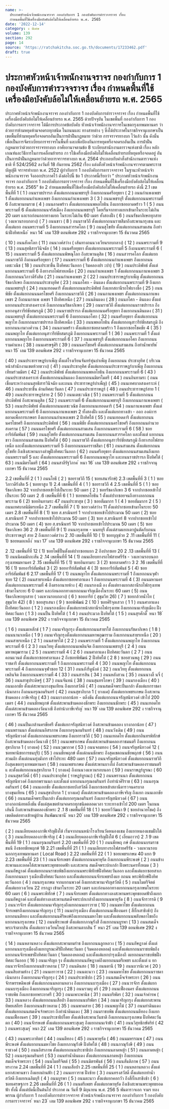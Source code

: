 ```yaml
---
name: >-
  ประกาศหัวหน้าเจ้าพนักงานจราจร กองกำกับการ 1 กองบังคับการตำรวจจราจร เรื่อง
  กำหนดพื้นที่ใช้เครื่องมือบังคับล้อไม่ให้เคลื่อนย้ายรถ พ.ศ. 2565
date: '2022-12-14'
category: ง พิเศษ
volume: 139
section: 292
page: 14
source: 'https://ratchakitcha.soc.go.th/documents/17233462.pdf'
draft: true
---
```


# ประกาศหัวหน้าเจ้าพนักงานจราจร กองกำกับการ 1 กองบังคับการตำรวจจราจร เรื่อง กำหนดพื้นที่ใช้เครื่องมือบังคับล้อไม่ให้เคลื่อนย้ายรถ พ.ศ. 2565

ประกาศหัวหน้าเจ้าพนักงานจราจร กองกำกับการ 1 กองบังคับการตำรวจจราจร เรื่อง กำหนดพื้นที่ใช้เครื่องมือบังคับล้อไม่ให้เคลื่อนย้ายรถ พ.ศ. 2565 ด้วยปัจจุบัน ในเขตพื้นที่ กองกำกับการ 1 กองบังคับการตารวจจราจร ได้มีการประกาศข้อบังคับ หัวหน้าเจ้าพนักงานจราจรในเขตกรุงเทพมหานคร ว่าด้วยการห้ามหยุดห้ามจอดรถทุกชนิด ในถนนและ ทางสายต่าง ๆ ซึ่งได้ประกาศในราชกิจจานุเบกษาเป็นเขตพื้นที่ห้ามหยุดหรือจอดรถอันเป็นการฝ่าฝืนกฎหมาย ว่าด้วย การจราจรทางบก ไว้แล้ว นั้น ดังนั้น เพื่อเป็นการจัดระเบียบการจราจรในพื้นที่ และเพื่อป้องกันการหยุดหรือจอดรถอันเป็น การฝ่าฝืนกฎหมายว่าด้วยการจราจรทางบก อาศัยอานาจตามข้อ 8 ระเบียบสานักงานตารวจแห่งชาติ เรื่อง หลักเกณฑ์และวิธีการในการเคลื่อนย้ายรถ กา รใช้เครื่องมือบังคับไม่ให้เคลื่อนย้ายรถที่หยุดหรือจอดอยู่ อันเป็นการฝ่าฝืนกฎหมายว่าด้วยการจราจรทางบก พ.ศ. 2564 ประกอบกับคำสั่งสำนักงานตารวจแห่งชาติ ที่ 524/2562 ลงวันที่ 18 กันยายน 2562 เรื่อง แต่งตั้งหัวหน้าเจ้าพนักงานจราจรตามพระราชบัญญัติ จราจรทำงบก พ.ศ. 2522 ผู้กำกับการ 1 กองบังคับการตารวจจราจร ในฐานะหัวหน้าเจ้าพนักงานจราจร จึงออกประกาศไว้ ดังต่อไปนี้ ข้อ 1 ประกาศนี้เรียกว่า “ ประกาศหัวหน้าเจ้าพนักงานจราจร กองกำกับการ 1 กองบังคับการตารวจจราจร เรื่อง กำหนดพื้นที่ใช้เครื่องมือบังคับล้อไม่ให้เคลื่อนย้ายรถ พ.ศ. 2565” ข้อ 2 กำหนดเขตพื้นที่ใช้เครื่องมือบังคับล้อไม่ให้เคลื่อนย้ายรถ ดังนี้ 2.1 เขตพื้นที่ที่ 1 ( 1 ) ถนนราชปรารภ ตั้งแต่แยกถนนเพชรบุรี ถึงแยกถนนศรีอยุธยา ( 2 ) ถนนกำแพงเพชร 1 ตั้งแต่แยกถนนกำแพงเพชร ถึงแยกถนนกำแพงเพชร 3 ( 3 ) ถนนเพชรบุรี ตั้งแต่แยกถนนพระรามที่ 6 ถึงสะพานยมราช ( 4 ) ถนนลาดพร้าว ตั้งแต่แยกถนนพหลโยธิน ถึงแยกซอยลาดพร้าว 1 ( 5 ) ถนนพระรามที่ 6 ตั้งแต่แยกถนนจรัสเมือง ถึงแยกถนนเพชรบุรี โดยเริ่มจากทางแยกเข้ามาในระยะไม่เกิน 20 เมตร และรถก่อนออกทางแยก ในระยะไม่เกิน 60 เมตร ทั้งสองฝั่ง ( 6 ) ถนนรัชดาภิเษกทุกสาย ( วงแหวนรอบกลาง) ( 7 ) ถนนขาว ( 8 ) ถนนราชวิถี ตั้งแต่แยกถนนราชสีมาถึงสะพานกรุงธน และตั้งแต่แยก ถนนพระรามที่ 5 ถึงแยกถนนสวรรคโลก ( 9 ) ถนนสุโขทัย ตั้งแต่แยกถนนสามเสน ถึงท่าน้าฝั่งทิศเหนือ ้ หนา 14 ่ เลม 139 ตอนพิเศษ 292 ง ราชกิจจานุเบกษา 15 ธันวาคม 2565

( 10 ) ถนนสังคโลก ( 11 ) ถนนวงศ์สว่าง ( เส้นทางถนนวงเวียนรอบกลาง) ( 12 ) ถนนพระรามที่ 9 ( 13 ) ถนนสุทธิสารวินิจฉัย ( 14 ) ถนนศรีอยุธยา ตั้งแต่แยกถนนพระรามที่ 5 ถึงถนนพระรามที่ 6 ( 15 ) ถนนพระรามที่ 5 ตั้งแต่แยกถนนพิษณุโลก ถึงสะพานดุสิต ( 16 ) ถนนสวรรคโลก ตั้งแต่แยกถนนราชวิถี ถึงถนนศรีอยุธยา ( 17 ) ถนนพระรามที่ 6 ตั้งแต่แยกถนนกำแพงเพชร ถึงแยกถนนเตชะวณิช ( 18 ) ถนนประชาชื่น ฝั่งทิศตะวันออก ( ริมคลองปร ะปา) ( 19 ) ถนนประดิพัทธ์ ตั้งแต่แยกถนนพระรามที่ 6 ถึงทางรถไฟสายเหนือ ( 20 ) ถนนกำแพงเพชร 1 ตั้งแต่แยกถนนกาแพงเพชร 3 ถึงแยกถนนวิภาวดีรังสิต ( 21 ) ถนนกำแพงเพชร 2 ( 22 ) ถนนประชาราษฎร์บาเพ็ญ ตั้งแต่แยกถนนรัชดาภิเษก ถึงแยกถนนประชาอุทิศ ( 23 ) ถนนอโศก - ดินแดง ตั้งแต่แยกถนนพระรามที่ 9 ถึงแยกถนนเพชรบุรี ( 24 ) ถนนเทอดดาริ ตั้งแต่แยกถนนประดิพัทธ์ ถึงแยกสถานีรถไฟบางซื่อ ( 25 ) ถนนพิชัย ตั้งแต่แยกถนนนครไชยศรี ถึงแยกถนนราชวิถี ( 26 ) ถนนกาแพงเพชร ตั้งแต่แยกถนนกาแพงเพชร 2 ถึงถนนกาแพ งเพชร 1 ฝั่งทิศเหนือ ( 27 ) ถนนดินแดง ( 28 ) ถนนอโศก - ดินแดง ตั้งแต่แยกถนนประชาสงเคราะห์ ถึงแยกถนนรัชดาภิเษก ( 29 ) ถนนราชวิถี ตั้งแต่แยกถนนราชปรารภ ถึงแยกอนุสาวรีย์ชัยสมรภูมิ ( 30 ) ถนนราชปรารภ ตั้งแต่แยกถนนศรีอยุธยา ถึงแยกถนนดินแดง ( 31 ) ถนนเพชรบุรี ตั้งแต่แยกถนนพระรามที่ 6 ถึงแยกถนนอโศก ( 32 ) ถนนศรีอยุธยา ตั้งแต่แยกถนนพญาไท ถึงแยกถนนราชปรารภ ฝั่งทิศเหนือ ( 33 ) ถนนพหลโยธิน ตั้งแต่แยกอนุสาวรีย์ชัยสมรภูมิ ถึงแยกถนนงามวงศ์วาน ( 34 ) ถนนลาดพร้าว ตั้งแต่แยกซอยลาดพร้าว 1 ถึงแยกซอยโชคชัย 4 ( 35 ) ถนนพญาไท ตั้งแต่แยกอนุสาวรีย์ชัยสมรภูมิ ถึงแยกถนนพระรามที่ 1 ( 36 ) ถนนพระรามที่ 1 ตั้งแต่แยกถนนพญาไท ถึงแยกถนนพระรามที่ 6 ( 37 ) ถนนเพชรบุรี ตั้งแต่แยกถนนอโศก ถึงแยกถนนรามคำแหง ( 38 ) ถนนเศรษฐศิริ ( 39 ) ถนนนครไชยศรี ตั้งแต่แยกถนนสามเสน ถึงท่าน้ำพายัพ ้ หนา 15 ่ เลม 139 ตอนพิเศษ 292 ง ราชกิจจานุเบกษา 15 ธันวาคม 2565

( 40 ) ถนนประชาราษฎร์บาเพ็ญ ตั้งแต่โรงเรียนจันทร์หุ่นบำเพ็ญ ถึงแยกถนน ประชาอุทิศ ( บริเวณหน้าสำนักงานเขตห้วยขวาง) ( 41 ) ถนนประชาอุทิศ ตั้งแต่แยกถนนประชาราษฎร์บาเพ็ญ ถึงแยกถนน เทียมร่วมมิตร ( 42 ) ถนนประดิพัทธ์ ตั้งแต่แยกถนนพหลโยธิน ถึงแยกถนนพระรามที่ 6 ( 43 ) ถนนประชาสงเคราะห์ ตั้งแต่แยกถนนดินแดง ถึงแยกถนนมิตรไมตรี ( 44 ) ถนนอินทามระ ( ถนนเชื่อมระหว่างถนนสุทธิสารวินิจฉัย และถนน ประชาราษฎร์บำเพ็ญ) ( 45 ) ถนนเทศบาลสงเคราะห์ ( 46 ) ถนนประชาชื่น ด้านทิศตะวันตก ( 47 ) ถนนประชาราษฎร์ ( 48 ) ถนนประชาราษฎร์สาย 1 ( 49 ) ถนนประชาราษฎร์สาย 2 ( 50 ) ถนนเตชะวณิช ( 51 ) ถนนพระรามที่ 5 ตั้งแต่แยกถนนประดิพัทธ์ ถึงสะพานดุสิต ( 52 ) ถนนพระรามที่ 6 ตั้งแต่แยกถนนเพชรบุรี ถึงแยกถนนกาแพงเพชร ( 53 ) ถนนประดิพัทธ์ ตั้งแต่แยกถนนเตชะวณิช ถึงแยกถนนเทอดดาริ ( 54 ) ถนนกาแพงเพชร ตั้งแต่แยกถนนพระรามที่ 6 ถึงแยกถนนกาแพงเพชร 2 ทั้งสองฝั่ง และตั้งแต่แยกทางเข้า - ออก องค์การตลาดเพื่อการเกษตร ถึงแยกถนนกำแพงเพชร 2 ฝั่งทิศใต้ ( 55 ) ถนนเทอดดาริ ตั้งแต่แยกถนนนครไชยศรี ถึงแยกถนนประดิพัทธ์ ( 56 ) ถนนพิชัย ตั้งแต่แยกถนนนครไชยศรี ถึงแยกถนนอำนวยสงคราม ( 57 ) ถนนนครไชยศรี ตั้งแต่แยกถนนสามเสน ถึงแยกถนนพระรามที่ 6 ( 58 ) ซอยอารีย์สัมพันธ์ ( 59 ) ถนนสุโขทัย ตั้งแต่แยกถนนสามเสน ถึงแยกถนนสวรรคโลก และตั้งแต่ แยกถนนขาว ถึงแยกถนนสามเสน ฝั่งทิศใต้ ( 60 ) ถนนราชวิถี ตั้งแต่แยกอนุสาวรีย์ชัยสมรภูมิ ถึงทางรถไฟสายเหนือ และตั้งแต่แยกถนนพระรามที่ 5 ถึงแยกถนนนครราชสีมา ( 61 ) ถนนสามเสน ตั้งแต่แยกถนนสุโขทัย ถึงเชิงสะพานบางลำพูฝั่งทิศตะวันออก ( 62 ) ถนนศรีอยุธยา ตั้งแต่แยกถนนสามเสนถึงแยกถนนพระรามที่ 5 และ ตั้งแต่แยกถนนพระรามที่ 6 ถึงแยกถนนพญาไท และถนนราชปรารภ ฝั่งทิศใต้ ( 63 ) ถนนมิตรไมตรี ( 64 ) ถนนสาลีรัฐวิภาค ้ หนา 16 ่ เลม 139 ตอนพิเศษ 292 ง ราชกิจจานุเบกษา 15 ธันวาคม 2565

2.2 เขตพื้นที่ที่ 2 ( 1 ) ถนนโยธี ( 2 ) ซอยราชวิถี 15 ( ซอยเสนารักษ์) 2.3 เขตพื้นที่ที่ 3 ( 1 ) ซอยวิภาวดีรังสิต 5 ( ซอยยาสูบ 1) 2.4 เขตพื้นที่ที่ 4 ( 1 ) ซอยราชวิถี 4 2.5 เขตพื้นที่ที่ 5 ( 1 ) ซอยรัชดาภิเษก 32 จากปากซอยเข้าไปเป็นระยะ 50 เมตร ( 2 ) ซอยรัชดาภิเษก 3 6 จากปากซอยเข้าไปเป็นระยะ 50 เมตร 2 .6 เขตพื้นที่ที่ 6 ( 1 ) ซอยพหลโยธิน 1 ตั้งแต่ปากซอยจนถึงทางออกถนนพระราม 6 ( 2) ซอยอินทามระ 47 ถนนประชาสุข ( 3 ) ซอยสัมมากร 1 ( 4 ) ซอยสัมมากร 2 ( 5 ) ถนนเทศบาลนิมิตรเหนือ 2.7 เขตพื้นที่ที่ 7 ( 1) ซอยวงศ์สว่าง 11 ตั้งแต่ปากซอยเข้ามาในระยะ 50 เมตร 2.8 เขตพื้นที่ที่ 8 ( 1) ซอย ส.ธรณินทร์ 1 จากปากซอยเข้าไปประมาณ 50 เมตร ( 2) ซอย ส.ธรณินทร์ 7 จากปากซอยเข้าไปประมาณ 50 เมตร ( 3) ซอย ส.ธรณินทร์ 8 จากปากซอยเข้าไปประมาณ 50 เมตร ( 4) ซอย ส.ธรณินทร์ 10 จากปากซอยเข้าไปประมาณ 50 เมตร ( 5) ซอยรัชดาภิเษก 36 2 .9 เขตพื้นที่ที่ 9 ( 1) ถนนกรุงเทพ - นนทบุรี ตั้งแต่สามแยกเตาปูนตัดกับถนนประชาราษฎร์ สาย 2 ถึงแยกวงศ์สว่าง 2 .10 เขตพื้นที่ที่ 10 ( 1) ซอยบุญช่วย 2 .11 เขตพื้นที่ที่ 11 ( 1) ซอยหมอเหล็ง ้ หนา 17 ่ เลม 139 ตอนพิเศษ 292 ง ราชกิจจานุเบกษา 15 ธันวาคม 2565

2 .12 เขตพื้นที่ที่ 12 ( 1) ซอยโพธิ์ปั้นตั้งแต่ปากซอยแยก 2 ถึงปากซอย 20 2 .13 เขตพื้นที่ที่ 13 ( 1) ถนนนิคมมักกะสัน 2 .14 เขตพื้นที่ที่ 14 ( 1) ถนนเลียบทางรถไฟสายศรีรัช - วงแหวนรอบนอกกรุงเทพมหานคร 2 .15 เขตพื้นที่ที่ 15 ( 1) ซอยอินทามระ 3 ( 2) ซอยลาดพร้าว 3 2 .16 เขตพื้นที่ที่ 16 ( 1) ซอยอารีย์สัมพันธ์ 3 ( 2) ซอยอารีย์สัมพันธ์ 4 ( 3) ซอยอารีย์สัมพันธ์ 5 ( 4) ซอยอารีย์สัมพันธ์ 6 2.17 เขตพื้นที่ที่ 17 ( 1) ถนนพญาไท ตั้งแต่แยกถนนพระรามที่ 1 ถึงแยกถนนจุฬาซอย 12 ( 2) ถนนสาธรเหนือ ตั้งแต่แยกซอยศาลาแดง 1 ถึงแยกถนนพระรามที่ 4 ( 3) ถนนมหานคร ตั้งแต่แยกถนนพระรามที่ 4 ถึงตรอกนายห้าง ( 4) ถนนรองเมื อง ตั้งแต่ทางแยกสถานีรถไฟกรุงเทพ เข้ามาในระยะ 6 0 เมตร และก่อนออกทางแยกถนนเจริญเมืองในระยะ 60 เมตร ( 5) ถนนรัชดาภิเษกทุกสาย ( วงแหวนรอบกลาง) ( 6 ) ซอยอารีย์ ( สุขุมวิท 26) ( 7 ) ซอยกล้วยน้ำไท ( สุขุมวิท 42) ( 8 ) ซอยสุรเสนา ( 9 ) ซอยพิพัฒน์ 2 ( 10 ) ซอยศิริจุลเสวก ( 1 1 ) ถนนศาลาแดง ฝั่งทิศตะวันออก ( 1 2 ) ถนนรองเมือง ตั้งแต่แยกหน้าสถานีรถไฟกรุงเทพ ถึงแยกถนนเจริญเมือง ฝั่งทิศตะวันตก ( 1 3 ) ถนนปั้น ฝั่งทิศใต้ ( 1 4 ) ถนนประมวล ฝั่งทิศใต้ ( 1 5 ) ถนนสุรศักดิ์ ้ หนา 18 ่ เลม 139 ตอนพิเศษ 292 ง ราชกิจจานุเบกษา 15 ธันวาคม 2565

( 1 6 ) ถนนมเหสักข์ ( 1 7 ) ถนนเจริญกรุง ตั้งแต่แยกถนนสาธรใต้ ถึงแยกถนนรัชดาภิเษก ( 1 8 ) ถนนนานาเหนือ ( 1 9 ) ถนนเจริญกรุงตั้งแต่แยกถนนมหาพฤฒาราม ถึงแยกถนนสาธรเหนือ ( 20 ) ถนนสาธรเหนือ ( 2 1 ) ถนนสาธรใต้ ( 2 2 ) ถนนพระรามที่ 1 ตั้งแต่แยกถนนพญาไท ถึงแยกถนนพระรามที่ 6 ( 2 3 ) ถนนวิทยุ ตั้งแต่แยกถนนเพลินจิต ถึงแยกถนนเพชรบุรี ( 2 4 ) ถนนมหาพฤฒาราม ( 2 5 ) ถนนพระรามที่ 4 ( 2 6 ) ถนนศาลาแดง ฝั่งทิศตะวันตก ( 2 7 ) ถนนคอนแวนต์ ตั้งแต่แยกซอยศาลาแดง 2 ถึงซอยพิพัฒน์ 2 ฝั่งทิศใต้ ( 2 8 ) ซอยสวนพลู ( 29 ) ถนนราชดาริ ตั้งแต่แยกถนนพระรามที่ 1 ถึงแยกถนนพระรามที่ 4 ( 30 ) ถนนพญาไท ตั้งแต่แยกถนนพระรามที่ 4 ถึงแยกถนนจุฬาซอย 12 ( 31 ) ถนนอังรีดูนังต์ ( 32 ) ถนนวิทยุ ตั้งแต่แยกถนนเพลินจิต ถึงแยกถนนพระรามที่ 4 ( 33 ) ถนนสารสิน ( 34 ) ถนนหลังสวน ( 35 ) ถนนนางลิ้ นจี่ ( 36 ) ถนนสาธุประดิษฐ์ ( 37 ) ถนนจันทน์ ( 38 ) ถนนสุนทรโกษา ( 39 ) ถนนรองเมือง ( 40 ) ถนนเอกชัย ตั้งแต่สะพานบางขุนเทียน ถึงแยกสวัสดิ์ ( 41 ) ถนนสมเด็จพระปิ่นเกล้า ตั้งแต่แยกราชดาเนินกลาง ถึงถนนอรุณอมรินทร์ ( 42 ) ถนนสุขาภิบาล 1 ( บางแค) ตั้งแต่แยกเพชรเกษม ถึงสะพานข้ามคลอง ภาษีเจริญ ( 43 ) ถนนบางกอกน้อย - ตลิ่งชัน ตั้งแต่แยกถนนจรัญสนิทวงศ์ เข้าไป 200 เมตร ( 44 ) ถนนชัยพฤกษ์ ตั้งแต่สะพานข้ามคลองชักพระ ถึงแยกถนนชักพระ ( 45 ) ถนนเทอดไท ตั้งแต่สะพานข้ามคลองวัดนางชี ถึงท่าน้าภาษีเจริญ ้ หนา 19 ่ เลม 139 ตอนพิเศษ 292 ง ราชกิจจานุเบกษา 15 ธันวาคม 2565

( 46 ) ถนนปิ่นเกล้านครชัยศรี ตั้งแต่แยกจรัญสนิทวงศ์ ถึงสะพานข้ามคลอง บางกอกน้อย ( 47 ) ถนนพรานนก ตั้งแต่ถนนอิสรภาพ ถึงแยกอรุณอมรินทร์ ( 48 ) ถนนวังเดิม ( 49 ) ถนนจรัญสนิทวงศ์ ตั้งแต่แยกถนนเพชรเกษม ถึงแยกราชวิถี ( 50 ) ถนนเทอดไท ตั้งแต่แยกอินทรพิทักษ์ ถึงสะพานข้ามคลองวัดนางชี ( 51 ) ถนนเพชรเกษม ตั้งแต่สะพานข้ามคลองราชมนตรี ถึงแยกถนนสุขาภิบาล 1 ( บางแค) ( 52 ) ถนนวุฒากาศ ( 53 ) ถนนจอมทอง ( 54 ) ถนนจรัญสนิทวงศ์ 12 ( ซอยพานิชยการธนบุรี) ( 55 ) ถนนชัยพฤกษ์ ตั้งแต่ถนนชักพระ ถึงสุดเขตถนนชัยพฤกษ์ ( 56 ) ถนนสวนผัก ตั้งแต่ถนนทุ่งมังกร เข้าไประยะ 480 เมตร ( 57 ) ถนนจรัญสนิทวงศ์ ตั้งแต่แยกถนนราชวิถี ถึงสุดเขตกรุงเทพมหานคร ( 58 ) ถนนเพชรเกษม ตั้งแต่สะพานบางไผ่ ถึงสะพานข้ามคลองราชมนตรี แ ละตั้งแต่แยกถนนสุขาภิบาล 1 ( บางแค) ถึงถนนวงแหวนรอบนอก ( 59 ) ถนนราษฎร์บูรณะ ( 60 ) ถนนสุขสวัสดิ์ ( 61 ) ถนนประชาอุทิศ ( ราษฎร์บูรณะ) ( 62 ) ถนนพรานนก ตั้งแต่แยกถนนจรัญสนิทวงศ์ ถึงแยกพรานนก และตั้งแต่ แยกถนนอรุณอมรินทร์ ถึงท่าน้าศิริราช ( 63 ) ถนนอรุณอมรินทร์ ( 64 ) ถนนเอกชัย ตั้งแต่แยกซอยบังสวัสดิ์ ถึงแยกซอยเข้าสถานีตารวจนครบาล บางขุนเทียน ( 65 ) ถนนสุขาภิบาล 1 ( บางแค) ตั้งแต่สะพานข้ามคลองภาษีเจริญ ถึงแยก ถนนเอกชัย ( 66 ) ถนนสมเด็จพระปิ่นเกล้า ตั้งแต่แยกอรุณอมรินทร์ ถึงแยกจรัญสนิทวงศ์ ( 67 ) ถนนบางกอกน้อยตลิ่งชัน ตั้งแต่สุดเขตห้ามจอดรถทุกชนิดตลอดเวลา ระยะทางเข้าไป 200 เมตร ในถนนเส้นนี้ ถึงสะพานข้ามคลองชักพระ 2 .1 8 เขตพื้นที่ที่ 18 ( 1 ) ซอยทวีวัฒนา 9 ( ซอยอำนวยโชค) ถึงเขตติดต่อทางเข้าหมู่บ้าน สินพัฒนาธานี ้ หนา 20 ่ เลม 139 ตอนพิเศษ 292 ง ราชกิจจานุเบกษา 15 ธันวาคม 2565

( 2 ) ถนนเลียบคลองภาษีเจริญฝั่งใต้ เริ่มจากถนนหน้าโรงเรียนวัดหนองแขม ถึงแยกหนองแขมฝั่งใต้ ( 3 ) ถนนเลียบคลองภาษีเจริญ ( 4 ) ถนนเลียบคลองภาษีเจริญฝั่งใต้ 6 ( เอี่ยมถาวร) 2 .1 9 เขตพื้นที่ที่ 19 ( 1 ) ถนนอรุณอมรินทร์ 2.20 เขตพื้นที่ที่ 20 ( 1 ) ถนนชัยพฤ กษ์ ตั้งแต่ถนนบรมราชชนนี ถึงซอยชัยพฤกษ์ 18 2.21 เขตพื้นที่ที่ 21 ( 1 ) ถนนเลียบทางรถไฟสายศรีรัช - วงแหวนรอบนอกกรุงเทพมหานคร ( Local Road ) 2.22 เขตพื้นที่ที่ 22 ( 1 ) ซอยเพชรเกษม 40 แยก 9 2.23 เขตพื้นที่ที่ 23 ( 1 ) ถนนจักรเพชร ตั้งแต่แยกถนนพาหุรัด ถึงแยกถนนพีระพงษ์ ( 2 ) ถนนข้างสะพานและลอดใต้สะพานพระพุทธยอดฟ้า และสะพาน สมเด็จพระปกเกล้า ฝั่งพระนครทั้งหมด ( 3 ) ถนนอัษฎางค์ ตั้งแต่แยกถนนราชบพิธถึงแยกถนนพระพิทักษ์ฝั่งทิศตะวันออก และตั้งแต่แยกซอยสาเกถึงแยกถนนบา รุงเมืองฝั่งทิศตะวันออก และตั้งแต่แยกถนนจักรเพชรถึงแย กถนน พระพิทักษ์ฝั่งทิศตะวันออก ( 4 ) ถนนกรุงเกษม จากแยกนพวงศ์ ถึงแยกสะพานเจริญสวัสดิ์ ( 5 ) ถนนไมตรีจิตต์ ตั้งแต่แยกวงเวียน 22 กรกฎา เข้ามาในระยะ 20 เมตร และก่อนออกทางแยกถนนกรุงเกษมในระยะ 60 เมตร ( 6 ) ถนนพระพิทักษ์ ( 7 ) ถนนจักรเพชร ตั้งแต่แยกทางลงสะพานพระพุทธยอดฟ้าถึงแยกถนนอัษฎางค์ และตั้งแต่ทางลงสะพานสมเด็จพระปกเกล้าถึงแยกถนนพาหุรัด ( 8 ) ถนนจักรวรรดิ ( 9 ) ถนนวรจักร ตั้งแต่แยกถนนเจริญกรุงถึงแยกถนนเยาวราช ( 10 ) ถนนมหาไชย ตั้งแต่แยกถนนจักรเพชรถึงแยกถนนเจริญกรุง ( 11 ) ถนนบำรุงเมือง ตั้งแต่แยกถนนเฟื่องนคร ( สี่กั๊กเสาชิงช้า) ถึงแยกถนนตีทอง และตั้งแต่แยกถนนศิริพงษ์ถึงแยกถนนมหาไชย และตั้งแต่แยกถนนพลับพลาไชยถึงแยกถนนกรุงเกษม ( 12 ) ถนนพีระพงษ์ ตั้งแต่แยกภาณุรังสี ถึงแยกถนนบูรพา ( 13 ) ถนนสมเด็จพระเจ้าตากสิน ตั้งแต่แยกวงเวียนใหญ่ ถึงสะพานตากสิน 1 ้ หนา 21 ่ เลม 139 ตอนพิเศษ 292 ง ราชกิจจานุเบกษา 15 ธันวาคม 2565

( 14 ) ถนนหลานหลวง ตั้งแต่แยกสะพานยมรำช ถึงแยกถนนลูกหลวง ( 15 ) ถนนอัษฎางค์ ตั้งแต่แยกถนนบารุงเมืองถึงแยกบูรณะศิริฝั่งทิศตะวันตก ( ริมคลองหลอด) และตั้งแต่แยกถนนราชบพิธถึงแยกถนนจักรเพชรฝั่งทิศตะวันตก ( ริมคลองหลอด) และตั้งแต่แยกบำรุงเมืองถึ งแยกถนนราชบพิธฝั่งทิศตะวันออก ( 16 ) ถนนเจริญก รุง ตั้งแต่แยกถนนอัษฎางค์ถึงแยกถนนตรีเพชร และตั้งแต่ แ ยกถนนวรจักรถึงแยกถนนข้าวหลาม ( 17 ) ถนนดินสอ ( 18 ) ถนนตานี ( 19 ) ถนนบวรนิเวศ ( 20 ) ถนนสิบสามห้าง ( 21 ) ถนนเยาวราช ( 22 ) ถนนตะนาว ( 23 ) ถนนมหาไชย ตั้งแต่แยกถนนราชดาเนินกลาง ถึงแยกถนนเจริญกรุง ( 24 ) ถนนประชาธิปก ( 25 ) ถนนสมเด็จเจ้าพระยา ( 26 ) ถนนจักรพรรษดิพงษ์ ตั้งแต่แยกถนนหลานหลวง ถึงแยกถนนบารุงเมือง ( 27 ) ถนนวรจักร ตั้งแต่แยกถนนบารุงเมือง ถึงแยกถนนเจริญกรุง ( 28 ) ถนนรามบุ ตรี ( 29 ) ถนนเฟื่องนคร ตั้งแต่แยกถนนราชบพิธ ถึงแยกซอยพระยาศรี ( 30 ) ถนนเพาะพานิช ( 31 ) ถนนบริพัตร ( 32 ) ถนนเจ้าคำรพ ( 33 ) ถนนหลวง ตั้งแต่แยกถนนเสือป่า ถึงแยกถนนบริพัตร ( 34 ) ถนนเจริญกรุง ตั้งแต่แยกสะพานทิพยเสถียร ถึงแยกถนนข้าวหลาม ( 35 ) ถนนพาดสาย ( 36 ) ถนนพญาไม้ ( 37 ) ถนนท่าดินแดง ตั้งแต่แยกถนนสมเด็จเจ้าพระยา ถึงท่าน้าดินแดง ( 38 ) ถนนราชบพิธ ตั้งแต่แยกถนนตีทอง ถึงแยกถนนเฟื่องนคร ( 39 ) ถนนประชาธิปไตย ตั้งแต่เชิงสะพานวันชาติ ถึงแยกถนนกรุงเกษม ฝั่งทิศตะวันตก ( 40 ) ถนนจักรพงษ์ ตั้งแต่แยกถนนพระสุเมรุ ถึงแยกถนนเจ้าฟ้า ( 41 ) ถนนวิสุทธิกษัตริย์ ( 42 ) ถนนพระสุเมรุ ้ หนา 22 ่ เลม 139 ตอนพิเศษ 292 ง ราชกิจจานุเบกษา 15 ธันวาคม 2565

( 43 ) ถนนพระอาทิตย์ ( 44 ) ถนนตีทอง ( 45 ) ถนนพาหุรัด ( 46 ) ถนนมหรรณพ ( 47 ) ถนนพีระพงษ์ ตั้งแต่แยกถนนมหาไชย ถึงแยกภาณุรังษี ฝั่งทิศใต้ ( 48 ) ถนนภาณุรังษี ( 49 ) ถนนราชวงศ์ ( 50 ) ถนนอิสรภาพ ตั้งแต่แยกถนนประชาธิปก ถึงแยกถนนลาดหญ้า ( 51 ) ถนนลาดหญ้า ( 52 ) ถนนอรุณอมรินทร์ ( 53 ) ถนนท่าน้ำดินแดง ตั้งแต่แยกถนนลาดหญ้า ถึงแยกถนนสมเด็จเจ้าพระยา ( 54 ) ถนนไมตรีจิตต์ ( 55 ) ถนนมิตรพันธ์ ( 56 ) ถนนสันติภาพ ( 57 ) ถนนทรงวาด 2.24 เขตพื้นที่ที่ 24 ( 1 ) ถนนเสือป่า 2.25 เขตพื้นที่ที่ 25 ( 1 ) ถนนหลานหลวง ตั้งแต่แยกสะพานขาว ถึงแยกผ่านฟ้า ( 2 ) ถนนเยาวราช ฝั่งซ้าย ( 3 ) ถนนทรงสวัสดิ์ ตั้งแต่แยกท่าน้ำสวัสดี ถึงแยกเฉลิมบุรี ( 4 ) ถนนบูรพา ( 5 ) ถนนตะนาว ตั้งแต่แยกคอกวัว ถึงสี่กั๊กเสาชิงช้า ( 6 ) ซอยเศรษฐการ 2.26 เขตพื้นที่ที่ 26 ( 1 ) ถนนตรีเพชร ตั้งแต่แยกพาหุรัด ถึงเชิงสะพานพระพุทธยอดฟ้า ทั้งนี้ ตั้งแต่บัดนี้เป็นต้นไป ประกาศ ณ วันที่ 9 มิถุนายน พ.ศ. 256 5 พันตารวจเอก จามร ทองพรรณ ผู้กำกับการ 1 กองบังคับการตำรวจจราจร หัวหน้าเจ้าพนักงานจราจร กองกำกับการ 1 กองบังคับการตารวจจราจร ้ หนา 23 ่ เลม 139 ตอนพิเศษ 292 ง ราชกิจจานุเบกษา 15 ธันวาคม 2565
